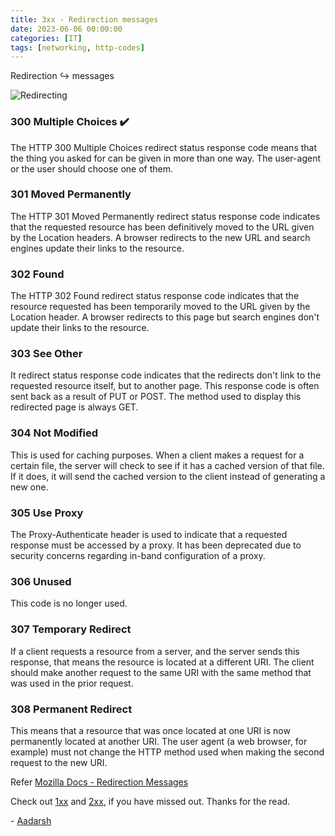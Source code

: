 ```yaml
---
title: 3xx - Redirection messages
date: 2023-06-06 00:00:00 
categories: [IT]
tags: [networking, http-codes]
---
```



Redirection ↪️ messages

![Redirecting](https://media.giphy.com/media/ddZ2mYhxhh69wEpSVz/giphy.gif)

### 300 Multiple Choices ✔️

The HTTP 300 Multiple Choices redirect status response code means that the thing you asked for can be given in more than one way. The user-agent or the user should choose one of them.


### 301 Moved Permanently

The HTTP 301 Moved Permanently redirect status response code indicates that the requested resource has been definitively moved to the URL given by the Location headers. A browser redirects to the new URL and search engines update their links to the resource.

### 302 Found

The HTTP 302 Found redirect status response code indicates that the resource requested has been temporarily moved to the URL given by the Location header. A browser redirects to this page but search engines don't update their links to the resource.

### 303 See Other

It redirect status response code indicates that the redirects don't link to the requested resource itself, but to another page. This response code is often sent back as a result of PUT or POST. The method used to display this redirected page is always GET.

### 304 Not Modified

This is used for caching purposes. When a client makes a request for a certain file, the server will check to see if it has a cached version of that file. If it does, it will send the cached version to the client instead of generating a new one.

### 305 Use Proxy

The Proxy-Authenticate header is used to indicate that a requested response must be accessed by a proxy. It has been deprecated due to security concerns regarding in-band configuration of a proxy.

### 306 Unused

This code is no longer used.

### 307 Temporary Redirect

If a client requests a resource from a server, and the server sends this response, that means the resource is located at a different URI. The client should make another request to the same URI with the same method that was used in the prior request.

### 308 Permanent Redirect

This means that a resource that was once located at one URI is now permanently located at another URI. The user agent (a web browser, for example) must not change the HTTP method used when making the second request to the new URI.

Refer [Mozilla Docs - Redirection Messages](https://developer.mozilla.org/en-US/docs/Web/HTTP/Status#redirection_messages
)

Check out [1xx](https://community.codenewbie.org/engineeredsoul/1xx-informational-2bo2) and [2xx](https://community.codenewbie.org/engineeredsoul/successful-response-200-15nm), if you have missed out. Thanks for the read.


\- [Aadarsh](https://twitter.com/dotAadarsh)

